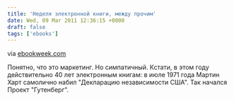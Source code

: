 ```yaml
---
title: 'Неделя электронной книги, между прочим'
date: Wed, 09 Mar 2011 12:36:15 +0000
draft: false
tags: ['ebooks']
---
```



via [ebookweek.com](http://www.ebookweek.com/index.html)

Понятно, что это маркетинг. Но симпатичный. Кстати, в этом году действительно 40 лет электронным книгам: в июле 1971 года Мартин Харт самолично набил "Декларацию независимости США". Так начался Проект "Гутенберг".